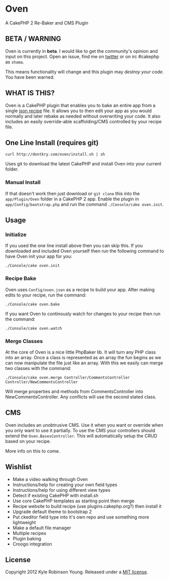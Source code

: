 # Oven

A CakePHP 2 Re-Baker and CMS Plugin

## BETA / WARNING

Oven is currently in **beta**. I would like to get the community's opinion and input
on this project. Open an issue, find me on
[twitter](http://twitter.com/kyletyoung) or on irc #cakephp as `shama`.

This means functionality will change and this plugin may *destroy your code*. You
have been warned.

## WHAT IS THIS?

Oven is a CakePHP plugin that enables you to bake an entire app from a single
[json recipe](https://github.com/shama/oven/blob/master/Config/config.json) file.
It allows you to then edit your app as you would normally and later rebake as
needed without overwriting your code. It also includes an easily override-able
scaffolding/CMS controlled by your recipe file.

## One Line Install (requires git)

    curl http://dontkry.com/oven/install.sh | sh

Uses git to download the latest CakePHP and install Oven into your current folder.

### Manual Install

If that doesn't work then just download or `git clone` this into the
`app/Plugin/Oven` folder in a CakePHP 2 app. Enable the plugin in
`app/Config/bootstrap.php` and run the command `./Console/cake oven.init`.

## Usage

### Initialize

If you used the one line install above then you can skip this. If you downloaded
and included Oven yourself then run the following command to have Oven init your
app for you:

    ./Console/cake oven.init

### Recipe Bake

Oven uses `Config/oven.json` as a recipe to build your app. After making edits
to your recipe, run the command:

    ./Console/cake oven.bake

If you want Oven to continously watch for changes to your recipe then run the
command:

    ./Console/cake oven.watch

### Merge Classes

At the core of Oven is a nice little PhpBaker lib. It will turn any PHP class
into an array. Once a class is represented as an array the fun begins as we can
now manipulate the file just like an array. With this we easily can merge two
classes with the command:

    ./Console/cake oven.merge Controller/CommentsController Controller/NewCommentsController

Will merge properties and methods from CommentsController into
NewCommentsController. Any conflicts will use the second stated class.

## CMS

Oven includes an unobtrusive CMS. Use it when you want or override when you only
want to use it partially. To use the CMS your controllers should extend the
`Oven.BasesController`. This will automatically setup the CRUD based on your
recipe.

More info on this to come.

## Wishlist

* Make a video walking through Oven
* Instructions/help for creating your own field types
* Instructions/help for using different view types
* Detect if existing CakePHP with install.sh
* Use core CakePHP templates as starting point then merge
* Recipe website to build recipe (use plugins.cakephp.org?) then install it
* Upgrade default theme to bootstrap 2
* Put ckeditor field type into it's own repo and use something more lightweight
* Make a default file manager
* Multiple recipes
* Plugin baking
* Croogo integration

## License

Copyright 2012 Kyle Robinson Young. Released under a
[MIT license](http://www.opensource.org/licenses/mit-license.php).